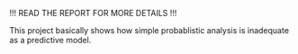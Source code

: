 !!! READ THE REPORT FOR MORE DETAILS !!!

This project basically shows how simple probablistic analysis is inadequate as a predictive model.
